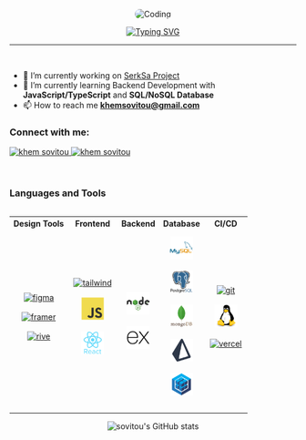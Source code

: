 
<!-- Banner -->
<p align="center">
  <img alt="Coding" width="500" height = "300" style="border-radius: 10px;" src="https://res.cloudinary.com/dgpv3tawm/image/upload/v1747268799/9070324cdfc07c68d60eed0c39e77573_zwxplg.gif"/>
</p>

<!-- Typing SVG -->
<p align="center">
  <a href="https://git.io/typing-svg">
    <img src="https://readme-typing-svg.demolab.com?font=Poppins&size=30&pause=1000&width=400&lines=Hi+there+%F0%9F%99%8B%E2%80%8D%E2%99%82%EF%B8%8F%2C+I'm+Sovitou+" alt="Typing SVG" />
  </a>
</p>
<hr>
<br>
<!-- About Me -->
<p>
  
- 🔭 I’m currently working on [SerkSa Project](https://serksa.tech/)
- 🌱 I’m currently learning Backend Development with **JavaScript/TypeScript** and **SQL/NoSQL Database**
- 📫 How to reach me **khemsovitou@gmail.com**
</p>

<!-- Social Media -->
<h3 align="left">Connect with me:</h3>
<p align="left">
  <a href="https://linkedin.com/in/khem sovitou" target="_blank">
    <img src="https://raw.githubusercontent.com/rahuldkjain/github-profile-readme-generator/master/src/images/icons/Social/linked-in-alt.svg" alt="khem sovitou" height="30" width="40" />
  </a>
  <a href="https://fb.com/khem sovitou" target="_blank">
    <img src="https://raw.githubusercontent.com/rahuldkjain/github-profile-readme-generator/master/src/images/icons/Social/facebook.svg" alt="khem sovitou" height="30" width="40" />
  </a>
</p>
<br>

<!-- Languages and Tools -->
<h3 align="left">Languages and Tools</h3>

<table align="left" style="width: 100%; border-collapse: collapse;">
  <tr>
    <th>Design Tools</th>
    <th>Frontend</th>
    <th>Backend</th>
    <th>Database</th>
    <th>CI/CD</th>
  </tr>
  <tr>
    <td align="center" style="padding: 10px;">
      <a href="https://www.figma.com/" target="_blank" rel="noreferrer">
        <img src="https://www.vectorlogo.zone/logos/figma/figma-icon.svg" alt="figma" width="40" height="40"/>
      </a><br><br>
      <a href="https://www.framer.com/" target="_blank" rel="noreferrer">
        <img src="https://www.vectorlogo.zone/logos/framer/framer-icon.svg" alt="framer" width="40" height="40"/>
      </a><br><br>
      <a href="https://rive.app/" target="_blank" rel="noreferrer">
        <img src="https://res.cloudinary.com/dgpv3tawm/image/upload/v1747271172/58453772_xcgj3s.png" alt="rive" width="40" height="40"/>
      </a><br><br>
    </td>
    <td align="center" style="padding: 10px;">
      <a href="https://tailwindcss.com/" target="_blank" rel="noreferrer">
        <img src="https://www.vectorlogo.zone/logos/tailwindcss/tailwindcss-icon.svg" alt="tailwind" width="40" height="40"/>
      </a><br><br>
      <a href="https://developer.mozilla.org/en-US/docs/Web/JavaScript" target="_blank" rel="noreferrer">
        <img src="https://raw.githubusercontent.com/devicons/devicon/master/icons/javascript/javascript-original.svg" alt="javascript" width="40" height="40"/>
      </a><br><br>
      <a href="https://reactjs.org/" target="_blank" rel="noreferrer">
        <img src="https://raw.githubusercontent.com/devicons/devicon/master/icons/react/react-original-wordmark.svg" alt="react" width="40" height="40"/>
      </a><br><br>
    </td>
    <td align="center" style="padding: 10px;">
      <a href="https://nodejs.org" target="_blank" rel="noreferrer">
        <img src="https://raw.githubusercontent.com/devicons/devicon/master/icons/nodejs/nodejs-original-wordmark.svg" alt="nodejs" width="40" height="40"/>
      </a><br><br>
      <a href="https://expressjs.com" target="_blank" rel="noreferrer">
        <img src="https://raw.githubusercontent.com/devicons/devicon/master/icons/express/express-original.svg" alt="express" width="40" height="40"/>
      </a><br>
    </td>
    <td align="center" style="padding: 10px;">
      <a href="https://www.mysql.com/" target="_blank" rel="noreferrer">
        <img src="https://raw.githubusercontent.com/devicons/devicon/master/icons/mysql/mysql-original-wordmark.svg" alt="mysql" width="40" height="40"/>
      </a><br><br>
      <a href="https://www.postgresql.org/" target="_blank" rel="noreferrer">
        <img src="https://raw.githubusercontent.com/devicons/devicon/master/icons/postgresql/postgresql-original-wordmark.svg" alt="postgresql" width="40" height="40"/>
      </a><br><br>
      <a href="https://www.mongodb.com/" target="_blank" rel="noreferrer">
        <img src="https://raw.githubusercontent.com/devicons/devicon/master/icons/mongodb/mongodb-original-wordmark.svg" alt="mongodb" width="40" height="40"/>
      </a><br><br>
      <a href="https://www.prisma.io/" target="_blank" rel="noreferrer">
        <img src="https://raw.githubusercontent.com/devicons/devicon/master/icons/prisma/prisma-original.svg" alt="prisma" width="40" height="40"/>
      </a><br><br>
      <a href="https://sequelize.org/" target="_blank" rel="noreferrer">
        <img src="https://raw.githubusercontent.com/devicons/devicon/master/icons/sequelize/sequelize-original.svg" alt="sequelize" width="40" height="40"/>
      </a><br><br>
    </td>
    <td align="center" style="padding: 10px;">
      <a href="https://git-scm.com/" target="_blank" rel="noreferrer">
        <img src="https://www.vectorlogo.zone/logos/git-scm/git-scm-icon.svg" alt="git" width="40" height="40"/>
      </a><br><br>
      <a href="https://www.linux.org/" target="_blank" rel="noreferrer">
        <img src="https://raw.githubusercontent.com/devicons/devicon/master/icons/linux/linux-original.svg" alt="linux" width="40" height="40"/>
      </a><br><br>
      <a href="https://vercel.com/" target="_blank" rel="noreferrer">
        <img src="https://logowik.com/content/uploads/images/vercel1868.jpg" alt="vercel" width="40" height="40"/>
      </a><br><br>
    </td>
  </tr>
</table>

<!-- GitHub Stats Card -->
<p align="center">
  <img src="https://github-readme-stats.vercel.app/api?username=sovitou&show_icons=true&theme=radical" alt="sovitou's GitHub stats" />
</p>
